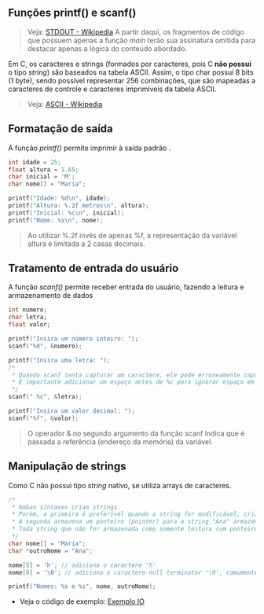 ## Funções printf() e scanf()
> Veja: [STDOUT - Wikipedia](https://pt.wikipedia.org/wiki/Fluxos_padr%C3%A3o)
> A partir daqui, os fragmentos de código que possuem apenas a função *main* terão sua assinatura omitida para destacar apenas a lógica do conteúdo abordado.

Em C, os caracteres e strings (formados por caracteres, pois C **não possui** o tipo *string*) são baseados na tabela ASCII.
Assim, o tipo char possui 8 bits (1 byte), sendo possível representar 256 combinações, que são mapeadas a caracteres de controle e caracteres imprimíveis da tabela ASCII.
> Veja: [ASCII - Wikipedia](https://pt.wikipedia.org/wiki/ASCII)

## Formatação de saída

A função *printf()* permite imprimir à saída padrão .
```c
int idade = 25;
float altura = 1.65;
char inicial = 'M';
char nome[] = "Maria";

printf("Idade: %d\n", idade);
printf("Altura: %.2f metros\n", altura);
printf("Inicial: %c\n", inicial);
printf("Nome: %s\n", nome);
```
> Ao utilizar %.2f invés de apenas %f, a representação da variável altura é limitada a 2 casas decimais.

## Tratamento de entrada do usuário
A função *scanf()* permite receber entrada do usuário, fazendo a leitura e armazenamento de dados

```c
int numero;
char letra;
float valor;

printf("Insira um número inteiro: ");
scanf("%d", &numero);

printf("Insira uma letra: ");
/*
 * Quando scanf tenta capturar um caractere, ele pode erroneamente capturar um espaço vazio ou tab.
 * É importante adicionar um espaço antes de %c para ignorar espaço em branco.
 */
scanf(" %c", &letra);

printf("Insira um valor decimal: ");
scanf("%f", &valor);
```
> O operador & no segundo argumento da função scanf indica que é passada a referência (endereço da memória) da variável.

## Manipulação de strings
Como C não possui tipo *string* nativo, se utiliza arrays de caracteres.

```c
/*
 * Ambas sintaxes criam strings.
 * Porém, a primeira é preferível quando a string for modificável, cria um array de caracteres terminado com '\0'.
 * A segunda armazena um ponteiro (pointer) para a string "Ana" armazenada numa área de somente leitura na memória.
 * Toda string que não for armazenada como somente leitura (um ponteiro para uma string na área de somente leitura) é terminada com '\0'.
 */
char nome[] = "Maria";
char *outroNome = "Ana";

nome[5] = 'h'; // adiciona o caractere 'h'
nome[6] = '\0'; // adiciona o caractere null terminator '\0', comumente útil para ser utilizado por funções das bibliotecas de C.

printf("Nomes: %s e %s", nome, outroNome);
```

- Veja o código de exemplo: [Exemplo IO](./io.c)
